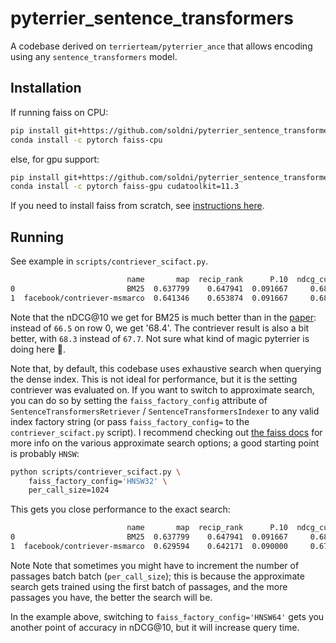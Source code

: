 # pyterrier_sentence_transformers
A codebase derived on `terrierteam/pyterrier_ance` that allows encoding using any `sentence_transformers` model.

## Installation

If running faiss on CPU:

```bash
pip install git+https://github.com/soldni/pyterrier_sentence_transformers.git
conda install -c pytorch faiss-cpu
```

else, for gpu support:

```bash
pip install git+https://github.com/soldni/pyterrier_sentence_transformers.git
conda install -c pytorch faiss-gpu cudatoolkit=11.3
```

If you need to install faiss from scratch, see [instructions here][1].


## Running

See example in `scripts/contriever_scifact.py`.

```bash
                          name       map  recip_rank      P.10  ndcg_cut.10
0                         BM25  0.637799    0.647941  0.091667     0.683904
1  facebook/contriever-msmarco  0.641346    0.653874  0.091667     0.682851
```

Note that the nDCG@10 we get for BM25 is much better than in the [paper][2]: instead of `66.5` on row 0, we get '68.4'. The contriever result is also a bit better, with `68.3` instead of `67.7`. Not sure what kind of magic pyterrier is doing here 🤷.

Note that, by default, this codebase uses exhaustive search when querying the dense index. This is not ideal for performance, but it is the setting contriever was evaluated on. If you want to switch to approximate search, you can do so by setting the `faiss_factory_config` attribute of `SentenceTransformersRetriever` / `SentenceTransformersIndexer` to any valid index factory string (or pass `faiss_factory_config=` to the `contriever_scifact.py` script). I recommend checking out [the faiss docs][3] for more info on the various approximate search options; a good starting point is probably `HNSW`:

```bash
python scripts/contriever_scifact.py \
    faiss_factory_config='HNSW32' \
    per_call_size=1024
```

This gets you close performance to the exact search:

```bash
                          name       map  recip_rank      P.10  ndcg_cut.10
0                         BM25  0.637799    0.647941  0.091667     0.683904
1  facebook/contriever-msmarco  0.629594    0.642171  0.090000     0.670841
```

Note Note that sometimes you might have to increment the number of passages batch batch (`per_call_size`); this is because the approximate search gets trained using the first batch of passages, and the more passages you have, the better the search will be.

In the example above, switching to `faiss_factory_config='HNSW64'` gets you another point of accuracy in nDCG@10, but it will increase query time.

[1]: https://github.com/facebookresearch/faiss/blob/main/INSTALL.md
[2]: https://arxiv.org/pdf/2112.09118.pdf
[3]: https://github.com/facebookresearch/faiss/wiki/The-index-factory
